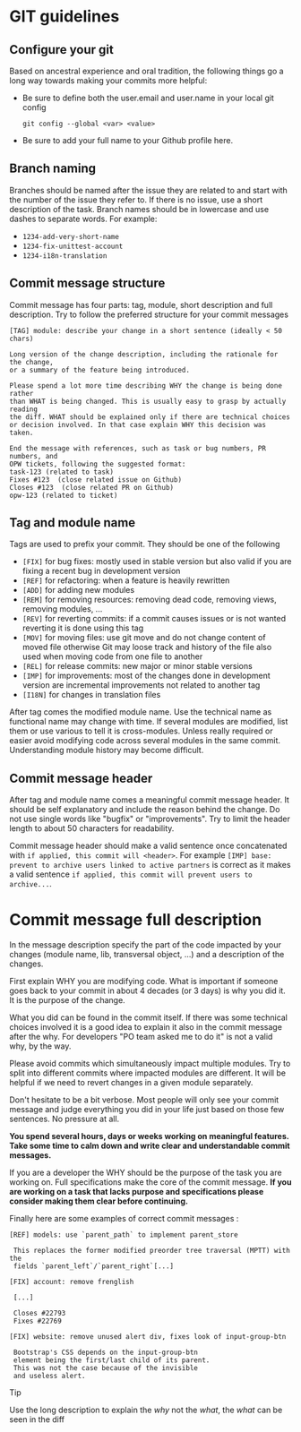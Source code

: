 # GIT guidelines

## Configure your git

Based on ancestral experience and oral tradition, the following things
go a long way towards making your commits more helpful:

-   Be sure to define both the user.email and user.name in your local
    git config

    ```shell
    git config --global <var> <value>
    ```

-   Be sure to add your full name to your Github profile here.

## Branch naming

Branches should be named after the issue they are related to and start with the number of the issue they refer to. If there is no issue, use a short description of the task. Branch names should be in lowercase and use dashes to separate words. For example:

- `1234-add-very-short-name`
- `1234-fix-unittest-account`
- `1234-i18n-translation`

## Commit message structure

Commit message has four parts: tag, module, short description and full
description. Try to follow the preferred structure for your commit
messages

```text
[TAG] module: describe your change in a short sentence (ideally < 50 chars)

Long version of the change description, including the rationale for the change,
or a summary of the feature being introduced.

Please spend a lot more time describing WHY the change is being done rather
than WHAT is being changed. This is usually easy to grasp by actually reading
the diff. WHAT should be explained only if there are technical choices
or decision involved. In that case explain WHY this decision was taken.

End the message with references, such as task or bug numbers, PR numbers, and
OPW tickets, following the suggested format:
task-123 (related to task)
Fixes #123  (close related issue on Github)
Closes #123  (close related PR on Github)
opw-123 (related to ticket)
```

## Tag and module name

Tags are used to prefix your commit. They should be one of the following

- `[FIX]` for bug fixes: mostly used in stable version but also valid if you are fixing a recent bug in development version
- `[REF]` for refactoring: when a feature is heavily rewritten
- `[ADD]` for adding new modules
- `[REM]` for removing resources: removing dead code, removing views, removing modules, ...
- `[REV]` for reverting commits: if a commit causes issues or is not wanted reverting it is done using this tag
- `[MOV]` for moving files: use git move and do not change content of moved file otherwise Git may loose track and history of the file also used when moving code from one file to another
- `[REL]` for release commits: new major or minor stable versions
- `[IMP]` for improvements: most of the changes done in development version are incremental improvements not related to another tag
- `[I18N]` for changes in translation files

After tag comes the modified module name. Use the technical name as functional name may change with time. If several modules are modified, list them or use various to tell it is cross-modules. Unless really required or easier avoid modifying code across several modules in the same commit. Understanding module history may become difficult.

## Commit message header

After tag and module name comes a meaningful commit message header. It should be self explanatory and include the reason behind the change. Do not use single words like "bugfix" or "improvements". Try to limit the header length to about 50 characters for readability.

Commit message header should make a valid sentence once concatenated with `if applied, this commit will <header>`. For example `[IMP] base: prevent to archive users linked to active partners` is correct as it makes a valid sentence `if applied, this commit will prevent users to archive...`.

# Commit message full description

In the message description specify the part of the code impacted by your changes (module name, lib, transversal object, \...) and a description of the changes.

First explain WHY you are modifying code. What is important if someone goes back to your commit in about 4 decades (or 3 days) is why you did it. It is the purpose of the change.

What you did can be found in the commit itself. If there was some technical choices involved it is a good idea to explain it also in the commit message after the why. For developers "PO team asked me to do it" is not a valid why, by the way.

Please avoid commits which simultaneously impact multiple modules. Try to split into different commits where impacted modules are different. It will be helpful if we need to revert changes in a given module separately.

Don\'t hesitate to be a bit verbose. Most people will only see your commit message and judge everything you did in your life just based on those few sentences. No pressure at all.

**You spend several hours, days or weeks working on meaningful features. Take some time to calm down and write clear and understandable commit messages.**

If you are a developer the WHY should be the purpose of the task you are working on. Full specifications make the core of the commit message. **If you are working on a task that lacks purpose and  specifications please consider making them clear before continuing.**

Finally here are some examples of correct commit messages :

``` text
[REF] models: use `parent_path` to implement parent_store

 This replaces the former modified preorder tree traversal (MPTT) with the
 fields `parent_left`/`parent_right`[...]

[FIX] account: remove frenglish

 [...]

 Closes #22793
 Fixes #22769

[FIX] website: remove unused alert div, fixes look of input-group-btn

 Bootstrap's CSS depends on the input-group-btn
 element being the first/last child of its parent.
 This was not the case because of the invisible
 and useless alert.
```

> [!TIP]
> Use the long description to explain the *why* not the *what*, the *what* can be seen in the diff
